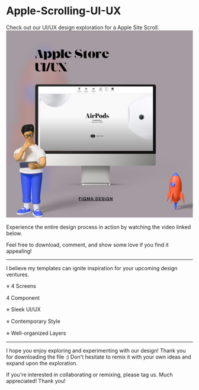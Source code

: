 # Apple-Scrolling-UI-UX
Check out our UI/UX design exploration for a Apple Site Scroll.
![logo](https://github.com/mdalvihasanemon/Apple-Scrolling-UI-UX/blob/main/Minimalist%20Neutral%20Multi%20Device%20Computer%20Mockup%20Website%20Launch%20Instagram%20Post.png)

Experience the entire design process in action by watching the video linked below.

Feel free to download, comment, and show some love if you find it appealing!



------



I believe my templates can ignite inspiration for your upcoming design ventures.

⭐︎ 4 Screens

4 Component


⭐︎ Sleek UI/UX

⭐︎ Contemporary Style

⭐︎ Well-organized Layers





------





I hope you enjoy exploring and experimenting with our design! Thank you for downloading the file :) Don't hesitate to remix it with your own ideas and expand upon the exploration.





If you're interested in collaborating or remixing, please tag us. Much appreciated! Thank you!
